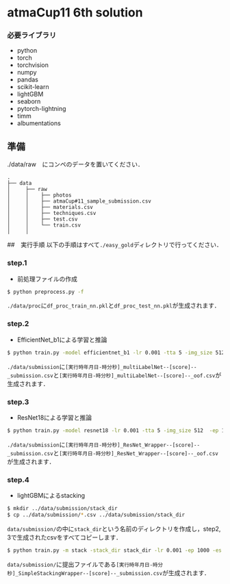 # atmaCup11 6th solution


### 必要ライブラリ
* python
* torch
* torchvision
* numpy
* pandas
* scikit-learn
* lightGBM
* seaborn
* pytorch-lightning
* timm
* albumentations

## 準備

./data/raw　にコンペのデータを置いてください．

```
.
├── data
│     ├── raw
│     │    ├── photos
│     │    ├── atmaCup#11_sample_submission.csv
│     │    ├── materials.csv
│     │    ├── techniques.csv
│     │    ├── test.csv
│     │    └── train.csv
│     │

```

##　実行手順
以下の手順はすべて`./easy_gold`ディレクトリで行ってください．


### step.1 
* 前処理ファイルの作成

```bash
$ python preprocess.py -f
```
`./data/proc`に`df_proc_train_nn.pkl`と`df_proc_test_nn.pkl`が生成されます．


### step.2
* EfficientNet_b1による学習と推論

```bash
$ python train.py -model efficientnet_b1 -lr 0.001 -tta 5 -img_size 512  -ep 1000 -es 200 -batch 32
```
`./data/submission`に`[実行時年月日-時分秒]_multiLabelNet--[score]--_submission.csv`と`[実行時年月日-時分秒]_multiLabelNet--[score]--_oof.csv`が生成されます．


### step.3
* ResNet18による学習と推論

```bash
$ python train.py -model resnet18 -lr 0.001 -tta 5 -img_size 512  -ep 1000 -es 200 -batch 32
```
`./data/submission`に`[実行時年月日-時分秒]_ResNet_Wrapper--[score]--_submission.csv`と`[実行時年月日-時分秒]_ResNet_Wrapper--[score]--_oof.csv`が生成されます．


### step.4
* lightGBMによるstacking

```bash
$ mkdir ../data/submission/stack_dir
$ cp ../data/submission/*.csv ../data/submission/stack_dir
```
`data/submission/`の中に`stack_dir`という名前のディレクトリを作成し，step2, 3で生成されたcsvをすべてコピーします．


```bash
$ python train.py -m stack -stack_dir stack_dir -lr 0.001 -ep 1000 -es 200 -f 15
```

`data/submission/`に提出ファイルである`[実行時年月日-時分秒]_SimpleStackingWrapper--[score]--_submission.csv`が生成されます．